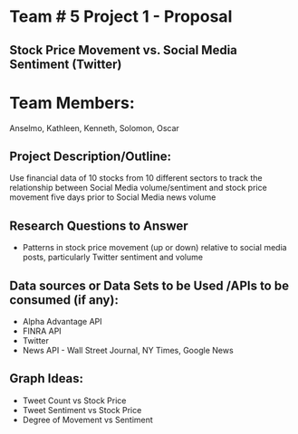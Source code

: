 # Team # 5 Project 1 -  Proposal 

## Stock Price Movement vs. Social Media Sentiment (Twitter)

# Team Members: 
Anselmo, Kathleen, Kenneth, Solomon, Oscar

## Project Description/Outline:
Use financial data of 10 stocks from 10 different sectors to track the relationship between Social Media volume/sentiment and stock price movement five days prior to Social Media news volume

## Research Questions to Answer
* Patterns in stock price movement (up or down) relative to social media posts, particularly Twitter sentiment and volume

## Data sources or Data Sets to be Used /APIs to be consumed (if any):	
* Alpha Advantage API
* FINRA API
* Twitter
* News API - Wall Street Journal, NY Times, Google News

## Graph Ideas:
* Tweet Count vs Stock Price
* Tweet Sentiment vs Stock Price
* Degree of Movement vs Sentiment

